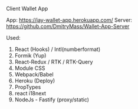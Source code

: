 Client Wallet App

App: https://jay-wallet-app.herokuapp.com/
Server: https://github.com/DmitryMass/Wallet-App-Server

Used:

1. React (Hooks) / Intl(numberformat)
2. Formik (Yup)
3. React-Redux / RTK / RTK-Query
4. Module CSS
5. Webpack/Babel
6. Heroku (Deploy)
7. PropTypes
8. react i18next
9. NodeJs - Fastify (proxy/static)
